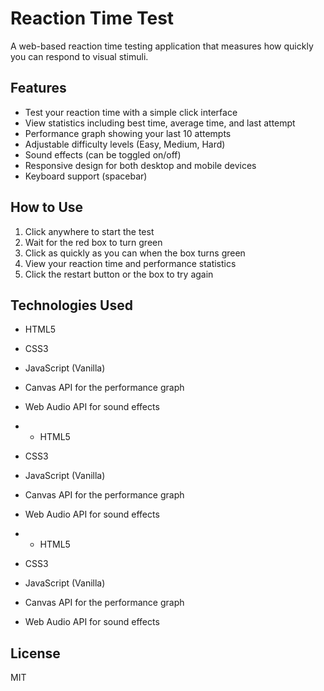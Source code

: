 # Reaction Time Test

A web-based reaction time testing application that measures how quickly you can respond to visual stimuli.

## Features

- Test your reaction time with a simple click interface
- View statistics including best time, average time, and last attempt
- Performance graph showing your last 10 attempts
- Adjustable difficulty levels (Easy, Medium, Hard)
- Sound effects (can be toggled on/off)
- Responsive design for both desktop and mobile devices
- Keyboard support (spacebar)

## How to Use

1. Click anywhere to start the test
2. Wait for the red box to turn green
3. Click as quickly as you can when the box turns green
4. View your reaction time and performance statistics
5. Click the restart button or the box to try again

## Technologies Used

- HTML5
- CSS3
- JavaScript (Vanilla)
- Canvas API for the performance graph
- Web Audio API for sound effects

- - HTML5
- CSS3
- JavaScript (Vanilla)
- Canvas API for the performance graph
- Web Audio API for sound effects

- - HTML5
- CSS3
- JavaScript (Vanilla)
- Canvas API for the performance graph
- Web Audio API for sound effects

## License

MIT
